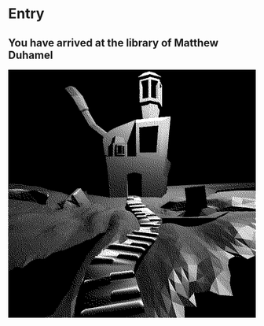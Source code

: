 # Entry

## You have arrived at the library of Matthew Duhamel

![](.gitbook/assets/froachsytest.png)



